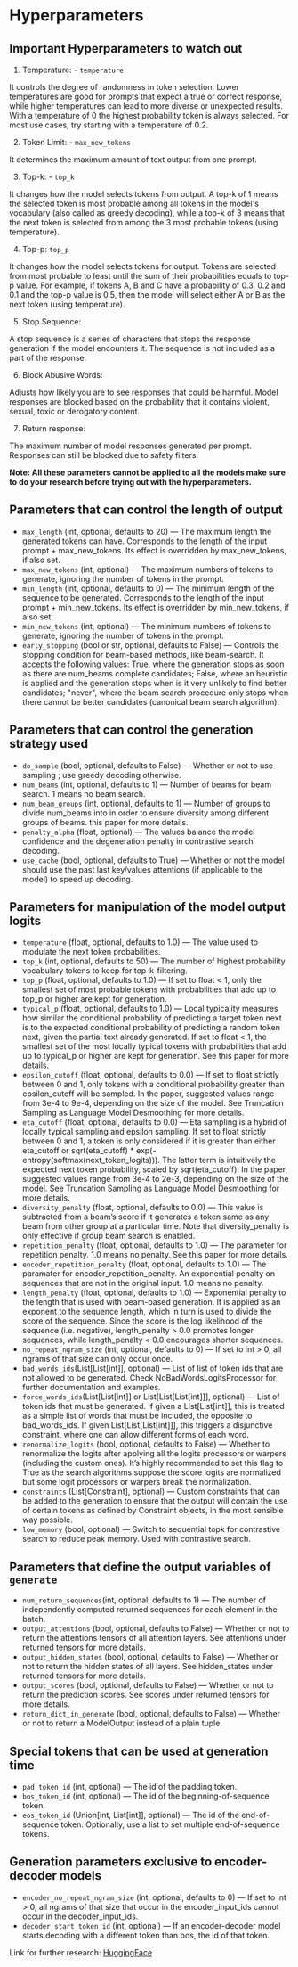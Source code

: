# Hyperparameters

## Important Hyperparameters to watch out

1. Temperature: - ```temperature```

It controls the degree of randomness in token selection. Lower temperatures are good for prompts that expect a true or correct response, while higher temperatures can lead to more diverse or unexpected results. With a temperature of 0 the highest probability token is always selected. For most use cases, try starting with a temperature of 0.2.

2. Token Limit: - ```max_new_tokens```

It determines the maximum amount of text output from one prompt.

3. Top-k: - ```top_k```

It changes how the model selects tokens from output. A top-k of 1 means the selected token is most probable among all tokens in the model's vocabulary (also called as greedy decoding), while a top-k of 3 means that the next token is selected from among the 3 most probable tokens (using temperature).

4. Top-p: ```top_p```

It changes how the model selects tokens for output. Tokens are selected from most probable to least until the sum of their probabilities equals to top-p value. For example, if tokens A, B and C have a probability of 0.3, 0.2 and 0.1 and the top-p value is 0.5, then the model will select either A or B as the next token (using temperature).

5. Stop Sequence:

A stop sequence is a series of characters that stops the response generation if the model encounters it. The sequence is not included as a part of the response.

6. Block Abusive Words:

Adjusts how likely you are to see responses that could be harmful. Model responses are blocked based on the probability that it contains violent, sexual, toxic or derogatory content.

7. Return response:

The maximum number of model responses generated per prompt. Responses can still be blocked due to safety filters.

**Note: All these parameters cannot be applied to all the models make sure to do your research before trying out with the hyperparameters.**

## Parameters that can control the length of output

- ```max_length``` (int, optional, defaults to 20) — The maximum length the generated tokens can have. Corresponds to the length of the input prompt + max_new_tokens. Its effect is overridden by max_new_tokens, if also set.
- ```max_new_tokens``` (int, optional) — The maximum numbers of tokens to generate, ignoring the number of tokens in the prompt.
- ```min_length``` (int, optional, defaults to 0) — The minimum length of the sequence to be generated. Corresponds to the length of the input prompt + min_new_tokens. Its effect is overridden by min_new_tokens, if also set.
- ```min_new_tokens``` (int, optional) — The minimum numbers of tokens to generate, ignoring the number of tokens in the prompt.
- ```early_stopping``` (bool or str, optional, defaults to False) — Controls the stopping condition for beam-based methods, like beam-search. It accepts the following values: True, where the generation stops as soon as there are num_beams complete candidates; False, where an heuristic is applied and the generation stops when is it very unlikely to find better candidates; "never", where the beam search procedure only stops when there cannot be better candidates (canonical beam search algorithm).


## Parameters that can control the generation strategy used

- ```do_sample``` (bool, optional, defaults to False) — Whether or not to use sampling ; use greedy decoding otherwise.
- ```num_beams``` (int, optional, defaults to 1) — Number of beams for beam search. 1 means no beam search.
- ```num_beam_groups``` (int, optional, defaults to 1) — Number of groups to divide num_beams into in order to ensure diversity among different groups of beams. this paper for more details.
- ```penalty_alpha``` (float, optional) — The values balance the model confidence and the degeneration penalty in contrastive search decoding.
- ```use_cache``` (bool, optional, defaults to True) — Whether or not the model should use the past last key/values attentions (if applicable to the model) to speed up decoding.


## Parameters for manipulation of the model output logits

- ```temperature``` (float, optional, defaults to 1.0) — The value used to modulate the next token probabilities.
- ```top_k``` (int, optional, defaults to 50) — The number of highest probability vocabulary tokens to keep for top-k-filtering.
- ```top_p``` (float, optional, defaults to 1.0) — If set to float < 1, only the smallest set of most probable tokens with probabilities that add up to top_p or higher are kept for generation.
- ```typical_p``` (float, optional, defaults to 1.0) — Local typicality measures how similar the conditional probability of predicting a target token next is to the expected conditional probability of predicting a random token next, given the partial text already generated. If set to float < 1, the smallest set of the most locally typical tokens with probabilities that add up to typical_p or higher are kept for generation. See this paper for more details.
- ```epsilon_cutoff``` (float, optional, defaults to 0.0) — If set to float strictly between 0 and 1, only tokens with a conditional probability greater than epsilon_cutoff will be sampled. In the paper, suggested values range from 3e-4 to 9e-4, depending on the size of the model. See Truncation Sampling as Language Model Desmoothing for more details.
- ```eta_cutoff``` (float, optional, defaults to 0.0) — Eta sampling is a hybrid of locally typical sampling and epsilon sampling. If set to float strictly between 0 and 1, a token is only considered if it is greater than either eta_cutoff or sqrt(eta_cutoff) * exp(-entropy(softmax(next_token_logits))). The latter term is intuitively the expected next token probability, scaled by sqrt(eta_cutoff). In the paper, suggested values range from 3e-4 to 2e-3, depending on the size of the model. See Truncation Sampling as Language Model Desmoothing for more details.
- ```diversity_penalty``` (float, optional, defaults to 0.0) — This value is subtracted from a beam’s score if it generates a token same as any beam from other group at a particular time. Note that diversity_penalty is only effective if group beam search is enabled.
- ```repetition_penalty``` (float, optional, defaults to 1.0) — The parameter for repetition penalty. 1.0 means no penalty. See this paper for more details.
- ```encoder_repetition_penalty``` (float, optional, defaults to 1.0) — The paramater for encoder_repetition_penalty. An exponential penalty on sequences that are not in the original input. 1.0 means no penalty.
- ```length_penalty``` (float, optional, defaults to 1.0) — Exponential penalty to the length that is used with beam-based generation. It is applied as an exponent to the sequence length, which in turn is used to divide the score of the sequence. Since the score is the log likelihood of the sequence (i.e. negative), length_penalty > 0.0 promotes longer sequences, while length_penalty < 0.0 encourages shorter sequences.
- ```no_repeat_ngram_size``` (int, optional, defaults to 0) — If set to int > 0, all ngrams of that size can only occur once.
- ```bad_words_ids```(List[List[int]], optional) — List of list of token ids that are not allowed to be generated. Check NoBadWordsLogitsProcessor for further documentation and examples.
- ```force_words_ids```(List[List[int]] or List[List[List[int]]], optional) — List of token ids that must be generated. If given a List[List[int]], this is treated as a simple list of words that must be included, the opposite to bad_words_ids. If given List[List[List[int]]], this triggers a disjunctive constraint, where one can allow different forms of each word.
- ```renormalize_logits``` (bool, optional, defaults to False) — Whether to renormalize the logits after applying all the logits processors or warpers (including the custom ones). It’s highly recommended to set this flag to True as the search algorithms suppose the score logits are normalized but some logit processors or warpers break the normalization.
- ```constraints``` (List[Constraint], optional) — Custom constraints that can be added to the generation to ensure that the output will contain the use of certain tokens as defined by Constraint objects, in the most sensible way possible.
- ```low_memory``` (bool, optional) — Switch to sequential topk for contrastive search to reduce peak memory. Used with contrastive search.

## Parameters that define the output variables of `generate`

- ```num_return_sequences```(int, optional, defaults to 1) — The number of independently computed returned sequences for each element in the batch.
- ```output_attentions``` (bool, optional, defaults to False) — Whether or not to return the attentions tensors of all attention layers. See attentions under returned tensors for more details.
- ```output_hidden_states``` (bool, optional, defaults to False) — Whether or not to return the hidden states of all layers. See hidden_states under returned tensors for more details.
- ```output_scores``` (bool, optional, defaults to False) — Whether or not to return the prediction scores. See scores under returned tensors for more details.
- ```return_dict_in_generate``` (bool, optional, defaults to False) — Whether or not to return a ModelOutput instead of a plain tuple.

## Special tokens that can be used at generation time

- ```pad_token_id``` (int, optional) — The id of the padding token.
- ```bos_token_id``` (int, optional) — The id of the beginning-of-sequence token.
- ```eos_token_id``` (Union[int, List[int]], optional) — The id of the end-of-sequence token. Optionally, use a list to set multiple end-of-sequence tokens.

## Generation parameters exclusive to encoder-decoder models

- ```encoder_no_repeat_ngram_size``` (int, optional, defaults to 0) — If set to int > 0, all ngrams of that size that occur in the encoder_input_ids cannot occur in the decoder_input_ids.
- ```decoder_start_token_id``` (int, optional) — If an encoder-decoder model starts decoding with a different token than bos, the id of that token.


Link for further research: [HuggingFace](https://huggingface.co/docs/transformers/main_classes/text_generation)